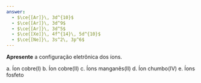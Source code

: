 ```yaml
---
answer:
  - $\ce{[Ar]}\, 3d^{10}$
  - $\ce{[Ar]}\, 3d^9$
  - $\ce{[Ar]}\, 3d^5$
  - $\ce{[Xe]}\, 4f^{14}\, 5d^{10}$
  - $\ce{[Ne]}\, 3s^2\, 3p^6$
---
```


**Apresente** a configuração eletrônica dos íons.

a. Íon cobre(I)
b. Íon cobre(II)
c. Íons manganês(II)
d. Íon chumbo(IV)
e. Íons fosfeto
